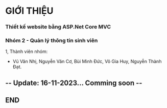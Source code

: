 # GIỚI THIỆU
### Thiết kế website bằng ASP.Net Core MVC
### Nhóm 2 - Quản lý thông tin sinh viên
  1, Thành viên nhóm: 
   - Vũ Văn Nhị, Nguyễn Văn Cơ, Bùi Minh Đức, Võ Gia Huy, Nguyễn Thành Đạt.
## -- Update: 16-11-2023... Comming soon -- 
## END
  
